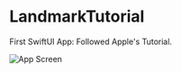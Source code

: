 # LandmarkTutorial

First SwiftUI App: Followed Apple's Tutorial.

<img src='https://gyazo.com/fde98b19688b33b2a6fb4e5bb040c5ee' title='App Screen' width='' alt='App Screen' />
